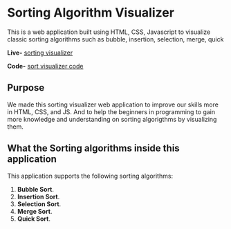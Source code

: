 # Sorting Algorithm Visualizer

This is a web application built using HTML, CSS, Javascript to visualize classic sorting algorithms such as bubble, insertion, selection, merge, quick 

**Live-** [sorting visualizer](https://sahiljaved.github.io/sorting-visualizer/) 

**Code-** [sort visualizer code](https://github.com/sahiljaved/sorting-visualizer)

## Purpose

We made this sorting visualizer web application to improve our skills more in
HTML, CSS, and JS. And to help the beginners in programming to gain more knowledge and understanding on sorting algorigthms by visualizing them.

## What the Sorting algorithms inside this application

This application supports the following sorting algorithms:

1. **Bubble Sort**.
2. **Insertion Sort**.
3. **Selection Sort**.
4. **Merge Sort**.
5. **Quick Sort**.
